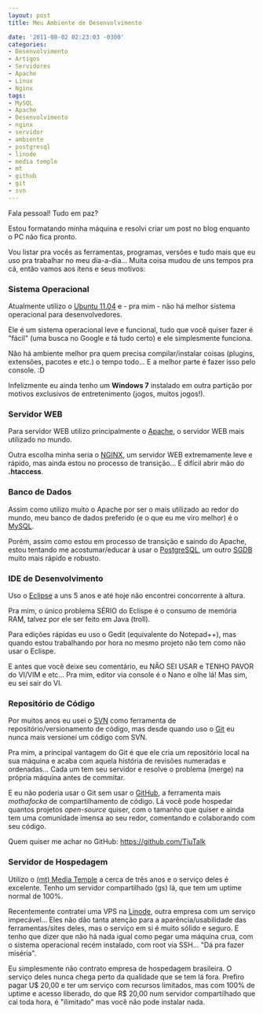 ```yaml
---
layout: post
title: Meu Ambiente de Desenvolvimento

date: '2011-08-02 02:23:03 -0300'
categories:
- Desenvolvimento
- Artigos
- Servidores
- Apache
- Linux
- Nginx
tags:
- MySQL
- Apache
- Desenvolvimento
- nginx
- servidor
- ambiente
- postgresql
- linode
- media temple
- mt
- github
- git
- svn
---
```

Fala pessoal! Tudo em paz?

Estou formatando minha máquina e resolvi criar um post no blog enquanto o PC não fica pronto.

Vou listar pra vocês as ferramentas, programas, versões e tudo mais que eu uso pra trabalhar no meu dia-a-dia... Muita coisa mudou de uns tempos pra cá, então vamos aos itens e seus motivos:

<h3>Sistema Operacional</h3>
Atualmente utilizo o <a title="Ubuntu" href="http://www.ubuntu.com/" target="_blank">Ubuntu 11.04</a> e - pra mim - não há melhor sistema operacional para desenvolvedores.

Ele é um sistema operacional leve e funcional, tudo que você quiser fazer é "fácil" (uma busca no Google e tá tudo certo) e ele simplesmente funciona.

Não há ambiente melhor pra quem precisa compilar/instalar coisas (plugins, extensões, pacotes e etc.) o tempo todo... E a melhor parte é fazer isso pelo console. :D

Infelizmente eu ainda tenho um <strong>Windows 7</strong> instalado em outra partição por motivos exclusivos de entretenimento (jogos, muitos jogos!).

<h3>Servidor WEB</h3>
Para servidor WEB utilizo principalmente o <a title="Apache" href="http://www.apache.org/" target="_blank">Apache</a>, o servidor WEB mais utilizado no mundo.

Outra escolha minha seria o <a title="NGINX" href="http://nginx.net/" target="_blank">NGINX</a>, um servidor WEB extremamente leve e rápido, mas ainda estou no processo de transição... É difícil abrir mão do <strong>.htaccess</strong>.

<h3>Banco de Dados</h3>
Assim como utilizo muito o Apache por ser o mais utilizado ao redor do mundo, meu banco de dados preferido (e o que eu me viro melhor) é o <a title="MySQL" href="http://www.mysql.com/" target="_blank">MySQL</a>.

Porém, assim como estou em processo de transição e saindo do Apache, estou tentando me acostumar/educar à usar o <a title="PostgreSQL" href="http://www.postgresql.org/" target="_blank">PostgreSQL</a>, um outro <a title="Sistema de Gerenciamento de Banco de Dados" href="http://pt.wikipedia.org/wiki/Sistema_de_gerenciamento_de_banco_de_dados" target="_blank">SGDB</a> muito mais rápido e robusto.

<h3>IDE de Desenvolvimento</h3>
Uso o <a title="Eclipse" href="http://www.eclipse.org/" target="_blank">Eclipse</a> a uns 5 anos e até hoje não encontrei concorrente à altura.

Pra mim, o único problema SÉRIO do Eclispe é o consumo de memória RAM, talvez por ele ser feito em Java (troll).

Para edições rápidas eu uso o Gedit (equivalente do Notepad++), mas quando estou trabalhando por hora no mesmo projeto não tem como não usar o Eclispe.

E antes que você deixe seu comentário, eu NÃO SEI USAR e TENHO PAVOR do VI/VIM e etc... Pra mim, editor via console é o Nano e olhe lá! Mas sim, eu sei sair do VI.

<h3>Repositório de Código</h3>
Por muitos anos eu usei o <a title="SVN" href="http://subversion.tigris.org/" target="_blank">SVN</a> como ferramenta de repositório/versionamento de código, mas desde quando uso o <a title="Git" href="http://git-scm.com/" target="_blank">Git</a> eu nunca mais versionei um código com SVN.

Pra mim, a principal vantagem do Git é que ele cria um repositório local na sua máquina e acaba com aquela história de revisões numeradas e ordenadas... Cada um tem seu servidor e resolve o problema (merge) na própria máquina antes de commitar.

E eu não poderia usar o Git sem usar o <a title="GitHub" href="https://github.com/" target="_blank">GitHub</a>, a ferramenta mais <em>mothafocka</em> de compartilhamento de código. Lá você pode hospedar quantos projetos <em>open-source</em> quiser, com o tamanho que quiser e ainda tem uma comunidade imensa ao seu redor, comentando e colaborando com seu código.

Quem quiser me achar no GitHub: <a href="https://github.com/TiuTalk">https://github.com/TiuTalk</a>

<h3>Servidor de Hospedagem</h3>
Utilizo o <a title="(mt) Media Temple" href="http://www.mediatemple.net/go/order/?refdom=thiagobelem.net" target="_blank">(mt) Media Temple</a> a cerca de três anos e o serviço deles é excelente. Tenho um servidor compartilhado (gs) lá, que tem um uptime normal de 100%.

Recentemente contratei uma VPS na <a title="Linode" href="http://www.linode.com/?r=c207e0f19579b7c01a44c26d84693c9d095d32f2" target="_blank">Linode</a>, outra empresa com um serviço impecável... Eles não dão tanta atenção para a aparência/usabilidade das ferramentas/sites deles, mas o serviço em si é muito sólido e seguro. E tenho que dizer que não há nada igual como pegar uma máquina crua, com o sistema operacional recém instalado, com root via SSH... "Dá pra fazer miséria".

Eu simplesmente não contrato empresa de hospedagem brasileira. O serviço deles nunca chega perto da qualidade que se tem lá fora. Prefiro pagar U$ 20,00 e ter um serviço com recursos limitados, mas com 100% de uptime e acesso liberado, do que R$ 20,00 num servidor compartilhado que cai toda hora, é "ilimitado" mas você não pode instalar nada.

